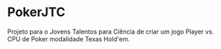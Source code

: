 PokerJTC
========

Projeto para o Jovens Talentos para Ciência de criar um jogo Player vs. CPU de Poker modalidade Texas Hold'em.